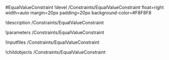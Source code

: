 <!-- MOOSE Object Documentation Stub: Remove this when content is added. -->
#EqualValueConstraint
!devel /Constraints/EqualValueConstraint float=right width=auto margin=20px padding=20px background-color=#F8F8F8

!description /Constraints/EqualValueConstraint

!parameters /Constraints/EqualValueConstraint

!inputfiles /Constraints/EqualValueConstraint

!childobjects /Constraints/EqualValueConstraint
